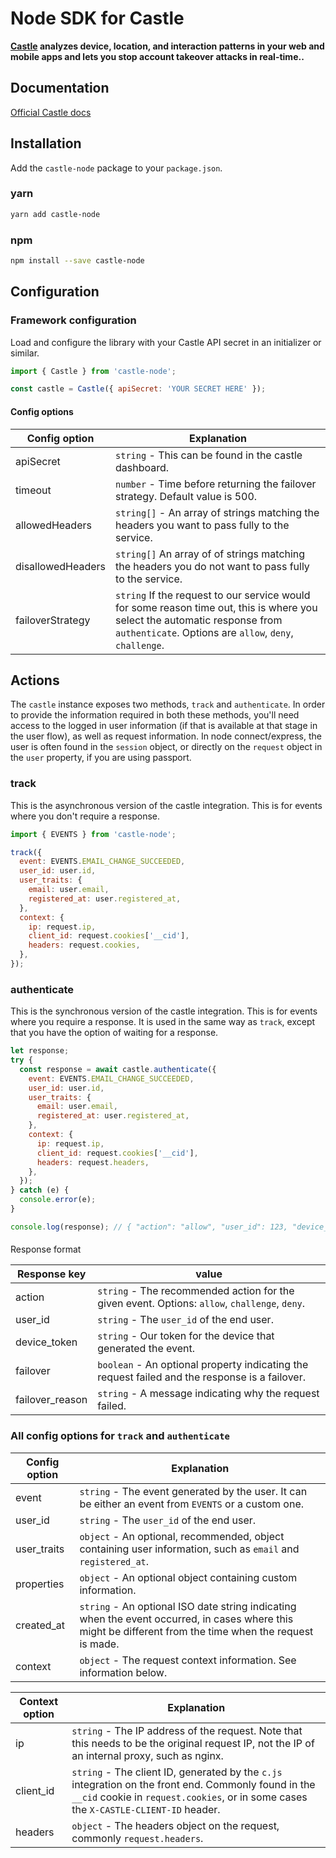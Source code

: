 # Node SDK for Castle

**[Castle](https://castle.io) analyzes device, location, and interaction patterns in your web and mobile apps and lets you stop account takeover attacks in real-time..**

## Documentation

[Official Castle docs](https://castle.io/docs)

## Installation

Add the `castle-node` package to your `package.json`.

### yarn

```bash
yarn add castle-node
```

### npm

```bash
npm install --save castle-node
```

## Configuration

### Framework configuration

Load and configure the library with your Castle API secret in an initializer or similar.

```js
import { Castle } from 'castle-node';

const castle = Castle({ apiSecret: 'YOUR SECRET HERE' });
```

#### Config options

| Config option     | Explanation                                                                                                                                                                           |
| ----------------- | ------------------------------------------------------------------------------------------------------------------------------------------------------------------------------------- |
| apiSecret         | `string` - This can be found in the castle dashboard.                                                                                                                                 |
| timeout           | `number` - Time before returning the failover strategy. Default value is 500.                                                                                                         |
| allowedHeaders    | `string[]` - An array of strings matching the headers you want to pass fully to the service.                                                                                          |
| disallowedHeaders | `string[]` An array of of strings matching the headers you do not want to pass fully to the service.                                                                                  |
| failoverStrategy  | `string` If the request to our service would for some reason time out, this is where you select the automatic response from `authenticate`. Options are `allow`, `deny`, `challenge`. |

## Actions

The `castle` instance exposes two methods, `track` and `authenticate`. In order to provide the information required in both these methods, you'll need access to the logged in user information (if that is available at that stage in the user flow), as well as request information. In node connect/express, the user is often found in the `session` object, or directly on the `request` object in the `user` property, if you are using passport.

### track

This is the asynchronous version of the castle integration. This is for events where you don't require a response.

```js
import { EVENTS } from 'castle-node';

track({
  event: EVENTS.EMAIL_CHANGE_SUCCEEDED,
  user_id: user.id,
  user_traits: {
    email: user.email,
    registered_at: user.registered_at,
  },
  context: {
    ip: request.ip,
    client_id: request.cookies['__cid'],
    headers: request.cookies,
  },
});
```

### authenticate

This is the synchronous version of the castle integration. This is for events where you require a response. It is used in the same way as `track`, except that you have the option of waiting for a response.

```js
let response;
try {
  const response = await castle.authenticate({
    event: EVENTS.EMAIL_CHANGE_SUCCEEDED,
    user_id: user.id,
    user_traits: {
      email: user.email,
      registered_at: user.registered_at,
    },
    context: {
      ip: request.ip,
      client_id: request.cookies['__cid'],
      headers: request.headers,
    },
  });
} catch (e) {
  console.error(e);
}

console.log(response); // { "action": "allow", "user_id": 123, "device_token": "eyj...." }
```

####

Response format

| Response key    | value                                                                                          |
| --------------- | ---------------------------------------------------------------------------------------------- |
| action          | `string` - The recommended action for the given event. Options: `allow`, `challenge`, `deny`.  |
| user_id         | `string` - The `user_id` of the end user.                                                      |
| device_token    | `string` - Our token for the device that generated the event.                                  |
| failover        | `boolean` - An optional property indicating the request failed and the response is a failover. |
| failover_reason | `string` - A message indicating why the request failed.                                        |

### All config options for `track` and `authenticate`

| Config option | Explanation                                                                                                                                               |
| ------------- | --------------------------------------------------------------------------------------------------------------------------------------------------------- |
| event         | `string` - The event generated by the user. It can be either an event from `EVENTS` or a custom one.                                                      |
| user_id       | `string` - The `user_id` of the end user.                                                                                                                 |
| user_traits   | `object` - An optional, recommended, object containing user information, such as `email` and `registered_at`.                                             |
| properties    | `object` - An optional object containing custom information.                                                                                              |
| created_at    | `string` - An optional ISO date string indicating when the event occurred, in cases where this might be different from the time when the request is made. |
| context       | `object` - The request context information. See information below.                                                                                        |

| Context option | Explanation                                                                                                                                                                                  |
| -------------- | -------------------------------------------------------------------------------------------------------------------------------------------------------------------------------------------- |
| ip             | `string` - The IP address of the request. Note that this needs to be the original request IP, not the IP of an internal proxy, such as nginx.                                                |
| client_id      | `string` - The client ID, generated by the `c.js` integration on the front end. Commonly found in the `__cid` cookie in `request.cookies`, or in some cases the `X-CASTLE-CLIENT-ID` header. |
| headers        | `object` - The headers object on the request, commonly `request.headers`.                                                                                                                    |
